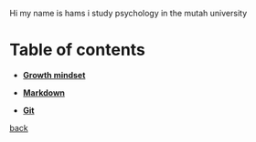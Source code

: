 Hi my name is hams i study psychology in the mutah university 
#   Table of contents

-   **[Growth mindset](README.md)**   
-   **[Markdown](https://hams1997.github.io/Journal-learning/)**

-   **[Git](https://hams1997.github.io/world/)**



[back](read3.md)

